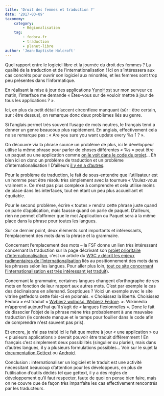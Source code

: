 ```yaml
---
title: 'Droit des femmes et traduction ?'
date: '2017-03-09'
taxonomy:
    category:
        - Régionalisation
    tag:
        - fedora-fr
        - traduction
        - planet-libre
author: 'Jean-Baptiste Holcroft'
---
```


Quel rapport entre le logiciel libre et la journée du droit des femmes ? La qualité de la traduction et de l’internationalisation ! Ici on s’intéressera aux cas concrêts pour ouvrir son logiciel aux minorités, et les femmes sont trop peu présentes dans l’informatique.

En réalisant la mise à jour des applications [YunoHost](http://yunohost.org) sur mon serveur ce matin, l’interface me demande « Êtes-vous sur de vouloir mettre à jour de tous les applications ? ».

Ici, en plus du petit détail d’accent circonflexe manquant (sûr : être certain, sur : être dessus), on remarque donc deux problèmes liés au genre.

Si l’anglais permet très souvent l’usage de mots neutres, le français tend a donner un genre beaucoup plus rapidement. En anglais, effectivement cela ne se remarque pas : « Are you sure you want update every %s 1 ? ».

On découvre via la phrase source un problème de plus, ici le développeur utilise la même phrase pour parler de choses différentes « %s » peut être un paquet ou une application comme [on le voit dans le code du projet](https://github.com/YunoHost/yunohost-admin/blob/d1e17af0bb62549c462d99d5965ce9412c16b552/src/js/yunohost/controllers/tools.js#L77)… Eh bien ici on donc un problème de traduction et un problème d’internationalisation ! D’ailleurs [il y en a d’autres](https://github.com/YunoHost/yunohost-admin/blob/d1e17af0bb62549c462d99d5965ce9412c16b552/src/js/yunohost/controllers/tools.js#L70).

Pour le problème de traduction, le fait de sous-entendre que l’utilisateur est un homme peut être résolu très simplement avec la tournure « Voulez-vous vraiment ». Ce n’est pas plus complexe à comprendre et cela utilise moins de place dans les interfaces, tout en étant un peu plus accueillant et équitable.

Pour le second problème, écrire « toutes » rendra cette phrase juste quand on parle d’application, mais fausse quand on parle de paquet. D’ailleurs, rien ne permet d’affirmer que le mot Application ou Paquet sera à la même place dans la phrase pour toutes les langues.

Sur ce dernier point, deux éléments sont importants et intéressants, l’emplacement des mots dans la phrase et la grammaire.

Concernant l’emplacement des mots – la FSF donne un lien très intéressant concernant la traduction sur la page décrivant son [projet prioritaire d’internationalisation](https://www.fsf.org/campaigns/priority-projects/internationalization), c’est un article du [W3C y décrit les enjeux rudimentaires de l’internationalisation](https://www.w3.org/standards/webdesign/i18n) liés au positionnement des mots dans les phrases selon les langues. Pour aller plus loin, [tout ce site concernant l'internationalisation est très intéressant (et traduit)](https://www.w3.org/International/).

Concernant la grammaire, certaines langues changent d’orthographe de ses mots en fonction de leur rapport aux autres mots. C’est par exemple le cas des déclinaisons en allemand. Sceptiques ? Voici un exemple avec le site vitrine getfedora cette fois-ci en polonais. « Choisissez la liberté. Choisissez Fedora » est traduit « [Wybierz wolność. Wybierz Fedorę](https://getfedora.org/pl/). ». Wikimédia m’apprend aujourd’hui qu’il s’agit de « langues flexionnelles ». Donc le fait de dissocier l’objet de la phrase mène très probablement à une mauvaise traduction (le contexte manque et le temps pour fouiller dans le code afin de comprendre n'est souvent pas pris).

Et encore, je n’ai pas traité ici le fait que mettre à jour « une application » ou « plusieurs applications » devrait pouvoir être traduit différemment ! En français c’est simplement deux possibilités (singulier ou pluriel), mais dans d’autres langues, il y a plusieurs formulations possibles… Voir sur le sujet la [documentation Gettext](https://www.gnu.org/software/gettext/manual/html_node/Plural-forms.html) ou [Android](https://developer.android.com/guide/topics/resources/string-resource.html#Plurals).

Conclusion : internationaliser un logiciel et le traduit est une activité nécessitant beaucoup d’attention pour les développeurs, en plus de l’utilisation d’outils dédiés tel que gettext, il y a des règles de développement qu’il faut respecter, faute de quoi on pense bien faire, mais on ne couvre que de façon très imparfaite les cas effectivement rencontrés par les traducteurs.
